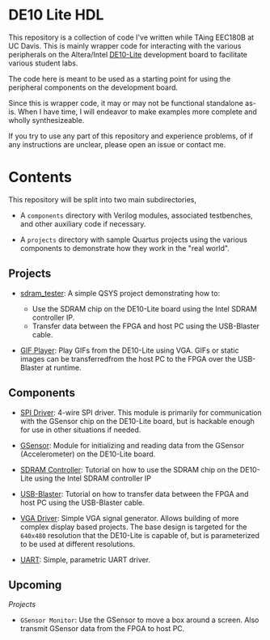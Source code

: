 # DE10 Lite HDL

This repository is a collection of code I've written while TAing EEC180B at 
UC Davis. This is mainly wrapper code for interacting with the various 
peripherals on the Altera/Intel 
[DE10-Lite](http://www.terasic.com.tw/cgi-bin/page/archive.pl?No=1021)
development board to facilitate various student labs.

The code here is meant to be used as a starting point for using the peripheral
components on the development board.

Since this is wrapper code, it may or may not be functional standalone as-is.
When I have time, I will endeavor to make examples more complete and 
wholly synthesizeable. 

If you try to use any part of this repository and experience problems,
of if any instructions are unclear, please open an issue or contact me.

# Contents

This repository will be split into two main subdirectories, 

* A `components` directory with Verilog modules, associated testbenches, and other
    auxiliary code if necessary.

* A `projects` directory with sample Quartus projects using the various 
    components to demonstrate how they work in the "real world".
    
## Projects

* [sdram_tester](https://github.com/hildebrandmw/de10lite-hdl/tree/master/projects/sdram_tester): 
   A simple QSYS project demonstrating how to:
   * Use the SDRAM chip on the DE10-Lite board using the Intel SDRAM controller IP.
   * Transfer data between the FPGA and host PC using the USB-Blaster cable.
   
* [GIF Player](https://github.com/hildebrandmw/de10lite-hdl/tree/master/projects/play_gif):
    Play GIFs from the DE10-Lite using VGA. GIFs or static images can be transferredfrom the host PC
    to the FPGA over the USB-Blaster at runtime.
   
## Components

* [SPI Driver](https://github.com/hildebrandmw/de10lite-hdl/tree/master/components/spi):
    4-wire SPI driver. This module is primarily for communication with the GSensor chip on the DE10-Lite
    board, but is hackable enough for use in other situations if needed.
    
* [GSensor](https://github.com/hildebrandmw/de10lite-hdl/tree/master/components/gsensor):
    Module for initializing and reading data from the GSensor (Accelerometer) on the DE10-Lite board.

* [SDRAM Controller](https://github.com/hildebrandmw/de10lite-hdl/tree/master/components/dram):
   Tutorial on how to use the SDRAM chip on the DE10-Lite using the Intel SDRAM controller IP
   
* [USB-Blaster](https://github.com/hildebrandmw/de10lite-hdl/tree/master/components/usb-blaster):
   Tutorial on how to transfer data between the FPGA and host PC using the USB-Blaster
   cable.
   
* [VGA Driver](https://github.com/hildebrandmw/de10lite-hdl/tree/master/components/vga):
   Simple VGA signal generator. Allows building of more complex display based projects. The base
   design is targeted for the `640x480` resolution that the DE10-Lite is capable of, but is
   parameterized to be used at different resolutions.
   
* [UART](https://github.com/hildebrandmw/de10lite-hdl/tree/master/components/uart):
    Simple, parametric UART driver.
   
## Upcoming

*Projects*

* `GSensor Monitor`: Use the GSensor to move a box around a screen. Also transmit GSensor
   data from the FPGA to host PC.
